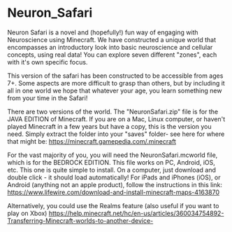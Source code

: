 # Neuron_Safari

Neuron Safari is a novel and (hopefully!) fun way of engaging with Neuroscience using Minecraft. We have constructed a unique world that encompasses an introductory look into basic neuroscience and cellular concepts, using real data! You can explore seven different "zones", each with it's own specific focus. 

This version of the safari has been constructed to be accessible from ages 7+. Some aspects are more difficult to grasp than others, but by including it all in one world we hope that whatever your age, you learn something new from your time in the Safari! 



There are two versions of the world. The "NeuronSafari.zip" file is for the JAVA EDITION of Minecraft. If you are on a Mac, Linux computer, or haven't played Minecraft in a few years but have a copy, this is the version you need. Simply extract the folder into your "saves" folder- see here for where that might be: https://minecraft.gamepedia.com/.minecraft



For the vast majority of you, you will need the NeuronSafari.mcworld file, which is for the BEDROCK EDITION. This file works on PC, Android, iOS, etc. This one is quite simple to install. On a computer, just download and double click - it should load automatically! For iPads and iPhones (iOS), or Android (anything not an apple product), follow the instructions in this link: https://www.lifewire.com/download-and-install-minecraft-maps-4163870

Alternatively, you could use the Realms feature (also useful if you want to play on Xbox) https://help.minecraft.net/hc/en-us/articles/360034754892-Transferring-Minecraft-worlds-to-another-device-
